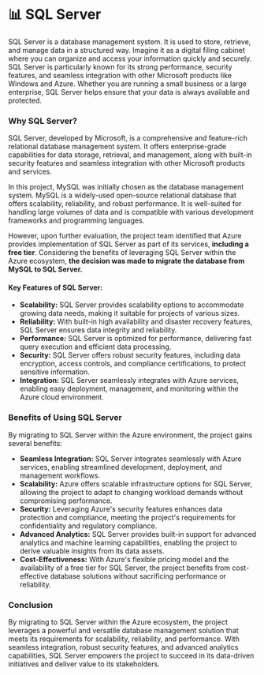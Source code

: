 # 📊 SQL Server

SQL Server is a database management system. It is used to store, retrieve, and manage data in a structured way. Imagine it as a digital filing cabinet where you can organize and access your information quickly and securely. SQL Server is particularly known for its strong performance, security features, and seamless integration with other Microsoft products like Windows and Azure. Whether you are running a small business or a large enterprise, SQL Server helps ensure that your data is always available and protected.

### Why SQL Server?

SQL Server, developed by Microsoft, is a comprehensive and feature-rich relational database management system. It offers enterprise-grade capabilities for data storage, retrieval, and management, along with built-in security features and seamless integration with other Microsoft products and services.

In this project, MySQL was initially chosen as the database management system. MySQL is a widely-used open-source relational database that offers scalability, reliability, and robust performance. It is well-suited for handling large volumes of data and is compatible with various development frameworks and programming languages.

However, upon further evaluation, the project team identified that Azure provides implementation of SQL Server as part of its services, **including a free tier**. Considering the benefits of leveraging SQL Server within the Azure ecosystem, **the decision was made to migrate the database from MySQL to SQL Server.**

#### Key Features of SQL Server:

* **Scalability:** SQL Server provides scalability options to accommodate growing data needs, making it suitable for projects of various sizes.
* **Reliability:** With built-in high availability and disaster recovery features, SQL Server ensures data integrity and reliability.
* **Performance:** SQL Server is optimized for performance, delivering fast query execution and efficient data processing.
* **Security:** SQL Server offers robust security features, including data encryption, access controls, and compliance certifications, to protect sensitive information.
* **Integration:** SQL Server seamlessly integrates with Azure services, enabling easy deployment, management, and monitoring within the Azure cloud environment.

### Benefits of Using SQL Server

By migrating to SQL Server within the Azure environment, the project gains several benefits:

* **Seamless Integration:** SQL Server integrates seamlessly with Azure services, enabling streamlined development, deployment, and management workflows.
* **Scalability:** Azure offers scalable infrastructure options for SQL Server, allowing the project to adapt to changing workload demands without compromising performance.
* **Security:** Leveraging Azure's security features enhances data protection and compliance, meeting the project's requirements for confidentiality and regulatory compliance.
* **Advanced Analytics:** SQL Server provides built-in support for advanced analytics and machine learning capabilities, enabling the project to derive valuable insights from its data assets.
* **Cost-Effectiveness:** With Azure's flexible pricing model and the availability of a free tier for SQL Server, the project benefits from cost-effective database solutions without sacrificing performance or reliability.

### Conclusion

By migrating to SQL Server within the Azure ecosystem, the project leverages a powerful and versatile database management solution that meets its requirements for scalability, reliability, and performance. With seamless integration, robust security features, and advanced analytics capabilities, SQL Server empowers the project to succeed in its data-driven initiatives and deliver value to its stakeholders.

